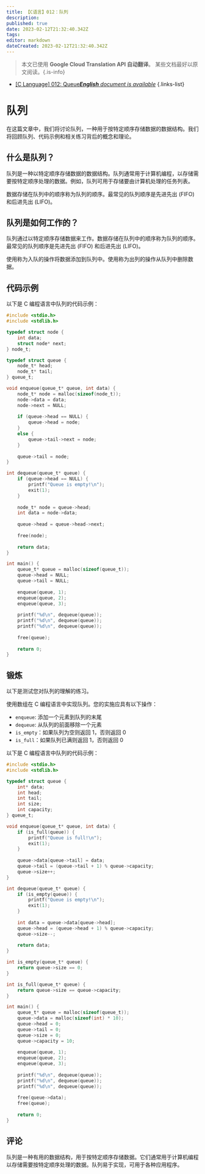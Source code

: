 ```yaml
---
title: 【C语言】012：队列
description: 
published: true
date: 2023-02-12T21:32:40.342Z
tags: 
editor: markdown
dateCreated: 2023-02-12T21:32:40.342Z
---
```


> 本文已使用 **Google Cloud Translation API 自动翻译**。
某些文档最好以原文阅读。{.is-info}



- [[C Language] 012: Queue***English** document is available*](/en/Knowledge-base/Algorithm/c-language-012-queue)
{.links-list}


# 队列

在这篇文章中，我们将讨论队列，一种用于按特定顺序存储数据的数据结构。我们将回顾队列、代码示例和相关练习背后的概念和理论。

## 什么是队列？

队列是一种以特定顺序存储数据的数据结构。队列通常用于计算机编程，以存储需要按特定顺序处理的数据。例如，队列可用于存储要由计算机处理的任务列表。

数据存储在队列中的顺序称为队列的顺序。最常见的队列顺序是先进先出 (FIFO) 和后进先出 (LIFO)。

## 队列是如何工作的？

队列通过以特定顺序存储数据来工作。数据存储在队列中的顺序称为队列的顺序。最常见的队列顺序是先进先出 (FIFO) 和后进先出 (LIFO)。

使用称为入队的操作将数据添加到队列中。使用称为出列的操作从队列中删除数据。

## 代码示例

以下是 C 编程语言中队列的代码示例：

```c
#include <stdio.h>
#include <stdlib.h>

typedef struct node {
    int data;
    struct node* next;
} node_t;

typedef struct queue {
    node_t* head;
    node_t* tail;
} queue_t;

void enqueue(queue_t* queue, int data) {
    node_t* node = malloc(sizeof(node_t));
    node->data = data;
    node->next = NULL;
    
    if (queue->head == NULL) {
        queue->head = node;
    }
    else {
        queue->tail->next = node;
    }
    
    queue->tail = node;
}

int dequeue(queue_t* queue) {
    if (queue->head == NULL) {
        printf("Queue is empty!\n");
        exit(1);
    }
    
    node_t* node = queue->head;
    int data = node->data;
    
    queue->head = queue->head->next;
    
    free(node);
    
    return data;
}

int main() {
    queue_t* queue = malloc(sizeof(queue_t));
    queue->head = NULL;
    queue->tail = NULL;
    
    enqueue(queue, 1);
    enqueue(queue, 2);
    enqueue(queue, 3);
    
    printf("%d\n", dequeue(queue));
    printf("%d\n", dequeue(queue));
    printf("%d\n", dequeue(queue));
    
    free(queue);
    
    return 0;
}
```

## 锻炼

以下是测试您对队列的理解的练习。

使用数组在 C 编程语言中实现队列。您的实施应具有以下操作：

- `enqueue`: 添加一个元素到队列的末尾
- `dequeue`: 从队列的前面移除一个元素
- `is_empty`：如果队列为空则返回 1，否则返回 0
- `is_full`：如果队列已满则返回 1，否则返回 0

以下是 C 编程语言中队列的代码示例：

```c
#include <stdio.h>
#include <stdlib.h>

typedef struct queue {
    int* data;
    int head;
    int tail;
    int size;
    int capacity;
} queue_t;

void enqueue(queue_t* queue, int data) {
    if (is_full(queue)) {
        printf("Queue is full!\n");
        exit(1);
    }
    
    queue->data[queue->tail] = data;
    queue->tail = (queue->tail + 1) % queue->capacity;
    queue->size++;
}

int dequeue(queue_t* queue) {
    if (is_empty(queue)) {
        printf("Queue is empty!\n");
        exit(1);
    }
    
    int data = queue->data[queue->head];
    queue->head = (queue->head + 1) % queue->capacity;
    queue->size--;
    
    return data;
}

int is_empty(queue_t* queue) {
    return queue->size == 0;
}

int is_full(queue_t* queue) {
    return queue->size == queue->capacity;
}

int main() {
    queue_t* queue = malloc(sizeof(queue_t));
    queue->data = malloc(sizeof(int) * 10);
    queue->head = 0;
    queue->tail = 0;
    queue->size = 0;
    queue->capacity = 10;
    
    enqueue(queue, 1);
    enqueue(queue, 2);
    enqueue(queue, 3);
    
    printf("%d\n", dequeue(queue));
    printf("%d\n", dequeue(queue));
    printf("%d\n", dequeue(queue));
    
    free(queue->data);
    free(queue);
    
    return 0;
}
```

## 评论

队列是一种有用的数据结构，用于按特定顺序存储数据。它们通常用于计算机编程以存储需要按特定顺序处理的数据。队列易于实现，可用于各种应用程序。